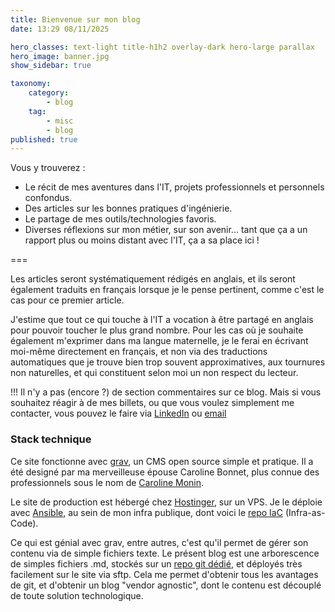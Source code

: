```yaml
---
title: Bienvenue sur mon blog
date: 13:29 08/11/2025

hero_classes: text-light title-h1h2 overlay-dark hero-large parallax
hero_image: banner.jpg
show_sidebar: true

taxonomy:
    category: 
        - blog
    tag: 
        - misc
        - blog
published: true
---
```


Vous y trouverez :
- Le récit de mes aventures dans l'IT, projets professionnels et personnels confondus.
- Des articles sur les bonnes pratiques d'ingénierie.
- Le partage de mes outils/technologies favoris.
- Diverses réflexions sur mon métier, sur son avenir... tant que ça a un rapport plus ou moins distant avec l'IT, ça a sa place ici !

===

Les articles seront systématiquement rédigés en anglais, et ils seront également traduits en français lorsque je le pense pertinent, comme c'est le cas pour ce premier article.

J'estime que tout ce qui touche à l'IT a vocation à être partagé en anglais pour pouvoir toucher le plus grand nombre. Pour les cas où je souhaite également m'exprimer dans ma langue maternelle, je le ferai en écrivant moi-même directement en français, et non via des traductions automatiques que je trouve bien trop souvent approximatives, aux tournures non naturelles, et qui constituent selon moi un non respect du lecteur.

!!! Il n'y a pas (encore ?) de section commentaires sur ce blog. Mais si vous souhaitez réagir à de mes billets, ou que vous voulez simplement me contacter, vous pouvez le faire via [LinkedIn](https://www.linkedin.com/in/quentin-bonnet-1235a8b8/) ou [email](mailto:quentin@bonnet.software)

### Stack technique

Ce site fonctionne avec [grav](https://github.com/getgrav/grav), un CMS open source simple et pratique. Il a été designé par ma merveilleuse épouse Caroline Bonnet, plus connue des professionnels sous le nom de [Caroline Monin](https://cmonin.dev).

Le site de production est hébergé chez [Hostinger](https://www.hostinger.com), sur un VPS. Je le déploie avec [Ansible](https://docs.ansible.com), au sein de mon infra publique, dont voici le [repo IaC](https://github.com/le-quentin/public-infra) (Infra-as-Code).

Ce qui est génial avec grav, entre autres, c'est qu'il permet de gérer son contenu via de simple fichiers texte. Le présent blog est une arborescence de simples fichiers .md, stockés sur un [repo git dédié](https://github.com/le-quentin/blog), et déployés très facilement sur le site via sftp. Cela me permet d'obtenir tous les avantages de git, et d'obtenir un blog "vendor agnostic", dont le contenu est découplé de toute solution technologique.
